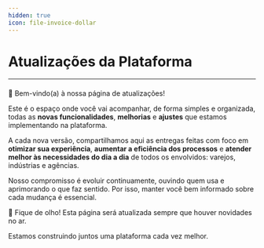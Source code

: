 ```yaml
---
hidden: true
icon: file-invoice-dollar
---
```


# Atualizações da Plataforma

***

####

🚀 Bem-vindo(a) à nossa página de atualizações!

Este é o espaço onde você vai acompanhar, de forma simples e organizada, todas as **novas funcionalidades**, **melhorias** e **ajustes** que estamos implementando na plataforma.

A cada nova versão, compartilhamos aqui as entregas feitas com foco em **otimizar sua experiência**, **aumentar a eficiência dos processos** e **atender melhor às necessidades do dia a dia** de todos os envolvidos: varejos, indústrias e agências.

Nosso compromisso é evoluir continuamente, ouvindo quem usa e aprimorando o que faz sentido. Por isso, manter você bem informado sobre cada mudança é essencial.

📌 Fique de olho! Esta página será atualizada sempre que houver novidades no ar.

Estamos construindo juntos uma plataforma cada vez melhor.
